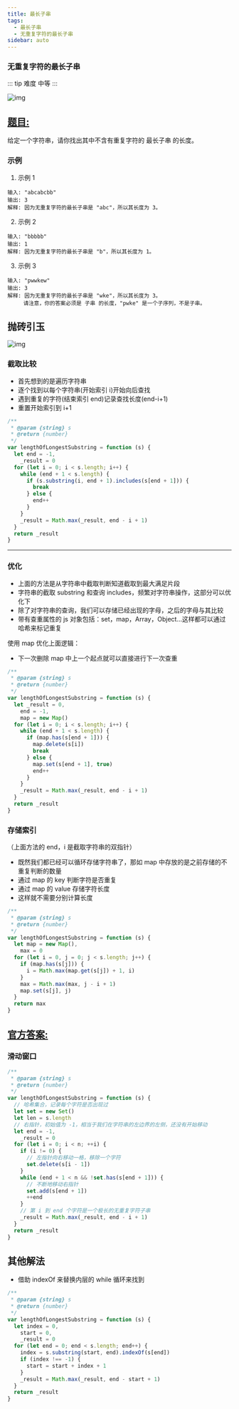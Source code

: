 ```yaml
---
title: 最长子串
tags:
  - 最长子串
  - 无重复字符的最长子串
sidebar: auto
---
```


### 无重复字符的最长子串

::: tip 难度
中等
:::

![img](http://qiniu.gaowenju.com/leecode/banner/more-001.jpg)

## [题目:](https://leetcode-cn.com/problems/longest-substring-without-repeating-characters/)

给定一个字符串，请你找出其中不含有重复字符的 最长子串 的长度。

### 示例

1. 示例 1

```
输入: "abcabcbb"
输出: 3
解释: 因为无重复字符的最长子串是 "abc"，所以其长度为 3。
```

2. 示例 2

```
输入: "bbbbb"
输出: 1
解释: 因为无重复字符的最长子串是 "b"，所以其长度为 1。
```

3. 示例 3

```
输入: "pwwkew"
输出: 3
解释: 因为无重复字符的最长子串是 "wke"，所以其长度为 3。
     请注意，你的答案必须是 子串 的长度，"pwke" 是一个子序列，不是子串。
```

## 抛砖引玉

![img](http://qiniu.gaowenju.com/leecode/more-001.png)

### 截取比较

- 首先想到的是遍历字符串
- 逐个找到以每个字符串(开始索引 i)开始向后查找
- 遇到重复的字符(结束索引 end)记录查找长度(end-i+1)
- 重置开始索引到 i+1

```javascript
/**
 * @param {string} s
 * @return {number}
 */
var lengthOfLongestSubstring = function (s) {
  let end = -1,
    _result = 0
  for (let i = 0; i < s.length; i++) {
    while (end + 1 < s.length) {
      if (s.substring(i, end + 1).includes(s[end + 1])) {
        break
      } else {
        end++
      }
    }
    _result = Math.max(_result, end - i + 1)
  }
  return _result
}
```

---

### 优化

- 上面的方法是从字符串中截取判断知道截取到最大满足片段
- 字符串的截取 substring 和查询 includes，频繁对字符串操作，这部分可以优化下
- 除了对字符串的查询，我们可以存储已经出现的字母，之后的字母与其比较
- 带有查重属性的 js 对象包括：set，map，Array，Object...这样都可以通过哈希来标记重复

使用 map 优化上面逻辑：

- 下一次删除 map 中上一个起点就可以直接进行下一次查重

```javascript
/**
 * @param {string} s
 * @return {number}
 */
var lengthOfLongestSubstring = function (s) {
  let _result = 0,
    end = -1,
    map = new Map()
  for (let i = 0; i < s.length; i++) {
    while (end + 1 < s.length) {
      if (map.has(s[end + 1])) {
        map.delete(s[i])
        break
      } else {
        map.set(s[end + 1], true)
        end++
      }
    }
    _result = Math.max(_result, end - i + 1)
  }
  return _result
}
```

### 存储索引

（上面方法的 end，i 是截取字符串的双指针）

- 既然我们都已经可以循环存储字符串了，那如 map 中存放的是之前存储的不重复判断的数量
- 通过 map 的 key 判断字符是否重复
- 通过 map 的 value 存储字符长度
- 这样就不需要分别计算长度

```javascript
/**
 * @param {string} s
 * @return {number}
 */
var lengthOfLongestSubstring = function (s) {
  let map = new Map(),
    max = 0
  for (let i = 0, j = 0; j < s.length; j++) {
    if (map.has(s[j])) {
      i = Math.max(map.get(s[j]) + 1, i)
    }
    max = Math.max(max, j - i + 1)
    map.set(s[j], j)
  }
  return max
}
```

## [官方答案:](https://leetcode-cn.com/problems/longest-substring-without-repeating-characters/solution/wu-zhong-fu-zi-fu-de-zui-chang-zi-chuan-by-leetc-2/)

### 滑动窗口

```javascript
/**
 * @param {string} s
 * @return {number}
 */
var lengthOfLongestSubstring = function (s) {
  // 哈希集合，记录每个字符是否出现过
  let set = new Set()
  let len = s.length
  // 右指针，初始值为 -1，相当于我们在字符串的左边界的左侧，还没有开始移动
  let end = -1,
    _result = 0
  for (let i = 0; i < n; ++i) {
    if (i != 0) {
      // 左指针向右移动一格，移除一个字符
      set.delete(s[i - 1])
    }
    while (end + 1 < n && !set.has(s[end + 1])) {
      // 不断地移动右指针
      set.add(s[end + 1])
      ++end
    }
    // 第 i 到 end 个字符是一个极长的无重复字符子串
    _result = Math.max(_result, end - i + 1)
  }
  return _result
}
```

## 其他解法

- 借助 indexOf 来替换内层的 while 循环来找到

```javascript
/**
 * @param {string} s
 * @return {number}
 */
var lengthOfLongestSubstring = function (s) {
  let index = 0,
    start = 0,
    _result = 0
  for (let end = 0; end < s.length; end++) {
    index = s.substring(start, end).indexOf(s[end])
    if (index !== -1) {
      start = start + index + 1
    }
    _result = Math.max(_result, end - start + 1)
  }
  return _result
}
```
